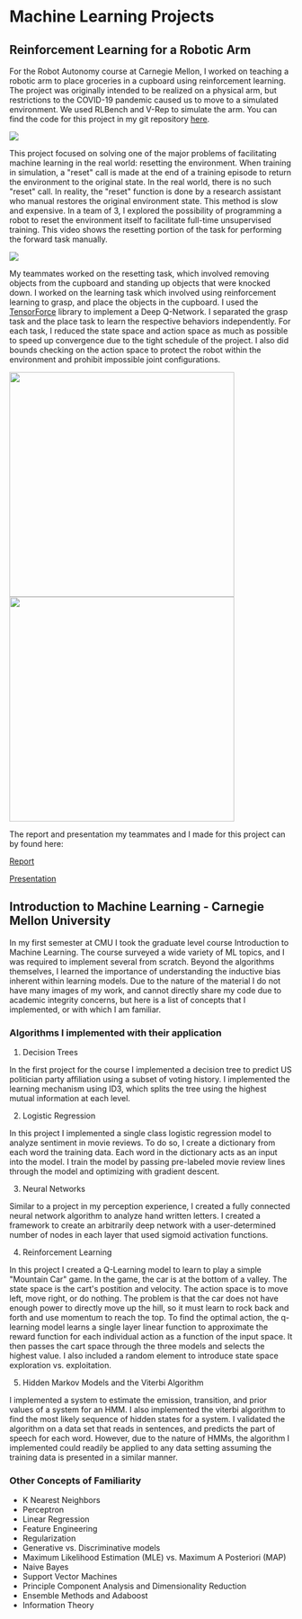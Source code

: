 # Machine Learning Projects

## Reinforcement Learning for a Robotic Arm

For the Robot Autonomy course at Carnegie Mellon, I worked on teaching a robotic arm to place groceries in a cupboard using reinforcement learning. The project was originally intended to be realized on a physical arm, but restrictions to the COVID-19 pandemic caused us to move to a simulated environment. We used RLBench and V-Rep to simulate the arm. You can find the code for this project in my git repository [here](https://github.com/eichmeierbr/robo_autonomy_project).

<img align=center src="images/grocery_rl/grocery_soup.gif" />

This project focused on solving one of the major problems of facilitating machine learning in the real world: resetting the environment. When training in simulation, a "reset" call is made at the end of a training episode to return the environment to the original state. In the real world, there is no such "reset" call. In reality, the "reset" function is done by a research assistant who manual restores the original environment state. This method is slow and expensive. In a team of 3, I explored the possibility of programming a robot to reset the environment itself to facilitate full-time unsupervised training. This video shows the resetting portion of the task for performing the forward task manually.

<img align=center src="images/grocery_rl/grocery_resetting.gif" />

My teammates worked on the resetting task, which involved removing objects from the cupboard and standing up objects that were knocked down. I worked on the learning task which involved using reinforcement learning to grasp, and place the objects in the cupboard. I used the [TensorForce](https://tensorforce.readthedocs.io/en/latest/) library to implement a Deep Q-Network. I separated the grasp task and the place task to learn the respective behaviors independently. For each task, I reduced the state space and action space as much as possible to speed up convergence due to the tight schedule of the project. I also did bounds checking on the action space to protect the robot within the environment and prohibit impossible joint configurations.

<p float="center">
  <img src="images/grocery_rl/grocery_mustard.gif" width="400" />
  <img src="images/grocery_rl/grocery_tuna.gif" width="400" />
</p>


The report and presentation my teammates and I made for this project can by found here:

[Report](images/grocery_rl/Autonomy_Report.pdf)

[Presentation](https://docs.google.com/presentation/d/1j3ABuQvJndEL6WjDsbPbcUgUFTWPosp4RI9eBwghe20/edit?usp=sharing)


## Introduction to Machine Learning - Carnegie Mellon University

In my first semester at CMU I took the graduate level course Introduction to Machine Learning. The course surveyed a wide variety of ML topics, and I was required to implement several from scratch. Beyond the algorithms themselves, I learned the importance of understanding the inductive bias inherent within learning models. Due to the nature of the material I do not have many images of my work, and cannot directly share my code due to academic integrity concerns, but here is a list of concepts that I implemented, or with which I am familiar.

### Algorithms I implemented with their application

1) Decision Trees

In the first project for the course I implemented a decision tree to predict US politician party affiliation using a subset of voting history. I implemented the learning mechanism using ID3, which splits the tree using the highest mutual information at each level. 

2) Logistic Regression

In this project I implemented a single class logistic regression model to analyze sentiment in movie reviews. To do so, I create a dictionary from each word the training data. Each word in the dictionary acts as an input into the model. I train the model by passing pre-labeled  movie review lines through the model and optimizing with gradient descent. 

3) Neural Networks

Similar to a project in my perception experience, I created a fully connected neural network algorithm to analyze hand written letters. I created a framework to create an arbitrarily deep network with a user-determined number of nodes in each layer that used sigmoid activation functions. 

4) Reinforcement Learning

In this project I created a Q-Learning model to learn to play a simple "Mountain Car" game. In the game, the car is at the bottom of a valley. The state space is the cart's postition and velocity. The action space is to move left, move right, or do nothing. The problem is that the car does not have enough power to directly move up the hill, so it must learn to rock back and forth and use momentum to reach the top. To find the optimal action, the q-learning model learns a single layer linear function to approximate the reward function for each individual action as a function of the input space. It then passes the cart space through the three models and selects the highest value. I also included a random element to introduce state space exploration vs. exploitation. 

5) Hidden Markov Models and the Viterbi Algorithm

I implemented a system to estimate the  emission, transition, and prior values of a system for an HMM. I also implemented the viterbi algorithm to find the most likely sequence of hidden states for a system. I validated the algorithm on a data set that reads in sentences, and predicts the part of speech for each word. However, due to the nature of HMMs, the algorithm I implemented could readily be applied to any data setting assuming the training data is presented in a similar manner.

### Other Concepts of Familiarity

* K Nearest Neighbors
* Perceptron
* Linear Regression
* Feature Engineering
* Regularization
* Generative vs. Discriminative models
* Maximum Likelihood Estimation (MLE) vs. Maximum A Posteriori (MAP)
* Naive Bayes
* Support Vector Machines
* Principle Component Analysis and Dimensionality Reduction
* Ensemble Methods and Adaboost
* Information Theory
